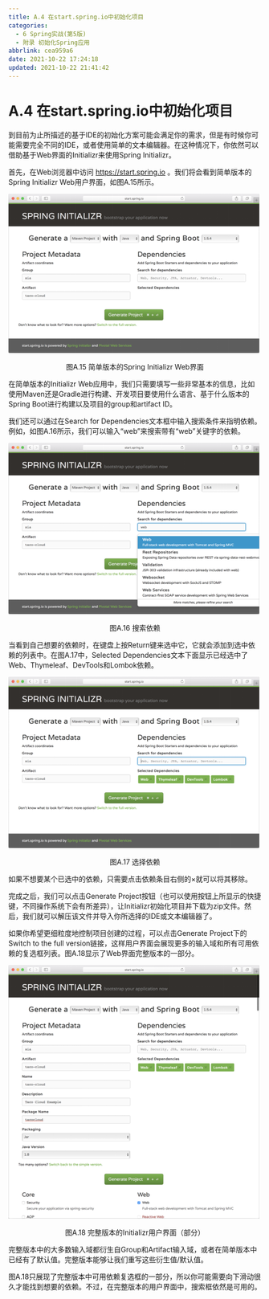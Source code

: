 ```yaml
---
title: A.4 在start.spring.io中初始化项目
categories:
  - 6 Spring实战(第5版)
  - 附录 初始化Spring应用
abbrlink: cea959a6
date: 2021-10-22 17:24:18
updated: 2021-10-22 21:41:42
---
```

# A.4 在start.spring.io中初始化项目
到目前为止所描述的基于IDE的初始化方案可能会满足你的需求，但是有时候你可能需要完全不同的IDE，或者使用简单的文本编辑器。在这种情况下，你依然可以借助基于Web界面的Initializr来使用Spring Initializr。

首先，在Web浏览器中访问 https://start.spring.io 。我们将会看到简单版本的Spring Initializr Web用户界面，如图A.15所示。

![image-20211022214010291](https://raw.githubusercontent.com/lanlan2017/images/master/Blog/Sum/20211022214010.png)

<center>图A.15 简单版本的Spring Initializr Web界面</center>

在简单版本的Initializr Web应用中，我们只需要填写一些非常基本的信息，比如使用Maven还是Gradle进行构建、开发项目要使用什么语言、基于什么版本的Spring Boot进行构建以及项目的group和artifact ID。

我们还可以通过在Search for Dependencies文本框中输入搜索条件来指明依赖。例如，如图A.16所示，我们可以输入“web”来搜索带有“web”关键字的依赖。

![image-20211022214019020](https://raw.githubusercontent.com/lanlan2017/images/master/Blog/Sum/20211022214019.png)

<center>图A.16 搜索依赖</center>

当看到自己想要的依赖时，在键盘上按Return键来选中它，它就会添加到选中依赖的列表中。在图A.17中，Selected Dependencies文本下面显示已经选中了Web、Thymeleaf、DevTools和Lombok依赖。

![image-20211022214029301](https://raw.githubusercontent.com/lanlan2017/images/master/Blog/Sum/20211022214029.png)

<center>图A.17 选择依赖</center>

如果不想要某个已选中的依赖，只需要点击依赖条目右侧的×就可以将其移除。

完成之后，我们可以点击Generate Project按钮（也可以使用按钮上所显示的快捷键，不同操作系统下会有所差异），让Initializr初始化项目并下载为zip文件。然后，我们就可以解压该文件并导入你所选择的IDE或文本编辑器了。

如果你希望更细粒度地控制项目创建的过程，可以点击Generate Project下的Switch to the full version链接，这样用户界面会展现更多的输入域和所有可用依赖的复选框列表。图A.18显示了Web界面完整版本的一部分。

![image-20211022214042949](https://raw.githubusercontent.com/lanlan2017/images/master/Blog/Sum/20211022214043.png)

<center>图A.18 完整版本的Initializr用户界面（部分）</center>

完整版本中的大多数输入域都衍生自Group和Artifact输入域，或者在简单版本中已经有了默认值。完整版本能够让我们重写这些衍生值/默认值。

图A.18只展现了完整版本中可用依赖复选框的一部分，所以你可能需要向下滑动很久才能找到想要的依赖。不过，在完整版本的用户界面中，搜索框依然是可用的。

